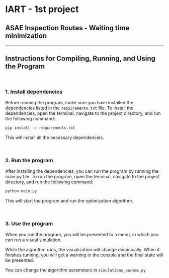 # IART - 1st project 
## ASAE Inspection Routes - Waiting time minimization

---

## Instructions for Compiling, Running, and Using the Program

<br/>

### 1. Install dependencies

Before running the program, make sure you have installed the dependencies listed in the `requirements.txt` file. To install the dependencies, open the terminal, navigate to the project directory, and run the following command:

```bash
pip install -r requirements.txt
```

This will install all the necessary dependencies.

<br/>

### 2. Run the program

After installing the dependencies, you can run the program by running the main.py file. To run the program, open the terminal, navigate to the project directory, and run the following command:

```bash
python main.py
```

This will start the program and run the optimization algorithm.

<br/>

### 3. Use the program

When you run the program, you will be presented to a menu, in which you can run a visual simulation.

While the algorithm runs, the visualization will change dinamically. When it finishes running, you will get a warning in the console and the final state will be presented.

You can change the algorithm parameters in `simulations_params.py`
